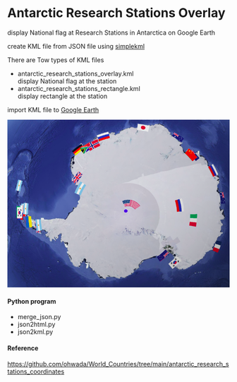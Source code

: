 Antarctic Research Stations Overlay
===============

display National flag at Research Stations in Antarctica on Google Earth

create KML file from JSON file using [simplekml](https://simplekml.readthedocs.io/en/latest/)

There are Tow types of KML files  
-  antarctic_research_stations_overlay.kml  
display National flag at the station    
-  antarctic_research_stations_rectangle.kml  
display rectangle at the station  


import KML file to [Google Earth](https://www.google.com/intl/en/earth/)

![antarctic research stations overlay](https://github.com/ohwada/World_Countries/blob/main/simplekml/antarctic_research_stations_overlay/screenshots/gearth_antarctic_research_stations_overlay.png)

#### Python program
- merge_json.py
- json2html.py
- json2kml.py


#### Reference
https://github.com/ohwada/World_Countries/tree/main/antarctic_research_stations_coordinates
